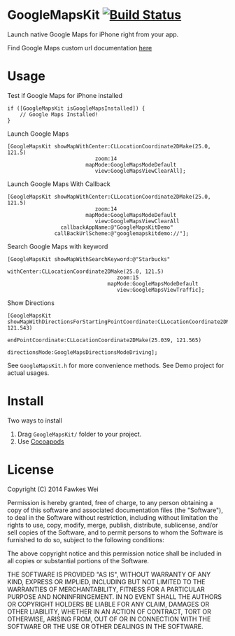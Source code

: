 # GoogleMapsKit  [![Build Status](https://travis-ci.org/fawkeswei/GoogleMapsKit.png?branch=master)](https://travis-ci.org/fawkeswei/GoogleMapsKit)

Launch native Google Maps for iPhone right from your app.

Find Google Maps custom url documentation [here](https://developers.google.com/maps/documentation/ios/urlscheme) 


# Usage

Test if Google Maps for iPhone installed

	if ([GoogleMapsKit isGoogleMapsInstalled]) {
		// Google Maps Installed!
	}
    	
Launch Google Maps

	[GoogleMapsKit showMapWithCenter:CLLocationCoordinate2DMake(25.0, 121.5)
	                            zoom:14
	                         mapMode:GoogleMapsModeDefault
	                            view:GoogleMapsViewClearAll];

Launch Google Maps With Callback

	[GoogleMapsKit showMapWithCenter:CLLocationCoordinate2DMake(25.0, 121.5)
	                            zoom:14
	                         mapMode:GoogleMapsModeDefault
	                            view:GoogleMapsViewClearAll
	                 callbackAppName:@"GoogleMapsKitDemo"
	               callBackUrlScheme:@"googlemapskitdemo://"];

Search Google Maps with keyword

	[GoogleMapsKit showMapWithSearchKeyword:@"Starbucks"
	                             withCenter:CLLocationCoordinate2DMake(25.0, 121.5)
	                                   zoom:15
	                                mapMode:GoogleMapsModeDefault
	                                   view:GoogleMapsViewTraffic];

	
Show Directions

    [GoogleMapsKit showMapWithDirectionsForStartingPointCoordinate:CLLocationCoordinate2DMake(25.027, 121.543)
                                                endPointCoordinate:CLLocationCoordinate2DMake(25.039, 121.565)
                                                    directionsMode:GoogleMapsDirectionsModeDriving];


See `GoogleMapsKit.h` for more convenience methods. See Demo project for actual usages.

# Install

Two ways to install

1. Drag `GoogleMapsKit/` folder to your project.
2. Use [Cocoapods](https://github.com/CocoaPods/CocoaPods)


# License

Copyright (C) 2014 Fawkes Wei

Permission is hereby granted, free of charge, to any person obtaining a copy of
this software and associated documentation files (the "Software"), to deal in
the Software without restriction, including without limitation the rights to
use, copy, modify, merge, publish, distribute, sublicense, and/or sell copies of
the Software, and to permit persons to whom the Software is furnished to do so,
subject to the following conditions:

The above copyright notice and this permission notice shall be included in all
copies or substantial portions of the Software.

THE SOFTWARE IS PROVIDED "AS IS", WITHOUT WARRANTY OF ANY KIND, EXPRESS OR
IMPLIED, INCLUDING BUT NOT LIMITED TO THE WARRANTIES OF MERCHANTABILITY, FITNESS
FOR A PARTICULAR PURPOSE AND NONINFRINGEMENT. IN NO EVENT SHALL THE AUTHORS OR
COPYRIGHT HOLDERS BE LIABLE FOR ANY CLAIM, DAMAGES OR OTHER LIABILITY, WHETHER
IN AN ACTION OF CONTRACT, TORT OR OTHERWISE, ARISING FROM, OUT OF OR IN
CONNECTION WITH THE SOFTWARE OR THE USE OR OTHER DEALINGS IN THE SOFTWARE.

